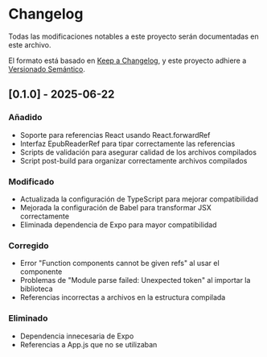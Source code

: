 # Changelog

Todas las modificaciones notables a este proyecto serán documentadas en este archivo.

El formato está basado en [Keep a Changelog](https://keepachangelog.com/es-ES/1.0.0/),
y este proyecto adhiere a [Versionado Semántico](https://semver.org/spec/v2.0.0.html).

## [0.1.0] - 2025-06-22

### Añadido
- Soporte para referencias React usando React.forwardRef
- Interfaz EpubReaderRef para tipar correctamente las referencias
- Scripts de validación para asegurar calidad de los archivos compilados
- Script post-build para organizar correctamente archivos compilados

### Modificado
- Actualizada la configuración de TypeScript para mejorar compatibilidad
- Mejorada la configuración de Babel para transformar JSX correctamente
- Eliminada dependencia de Expo para mayor compatibilidad

### Corregido
- Error "Function components cannot be given refs" al usar el componente
- Problemas de "Module parse failed: Unexpected token" al importar la biblioteca
- Referencias incorrectas a archivos en la estructura compilada

### Eliminado
- Dependencia innecesaria de Expo
- Referencias a App.js que no se utilizaban
